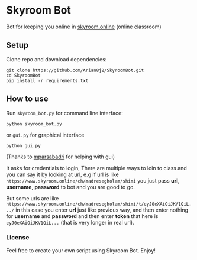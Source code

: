 # Skyroom Bot
Bot for keeping you online in [skyroom.online](https://www.skyroom.online/) (online classroom)

## Setup
Clone repo and download dependencies:
```shell
git clone https://github.com/Arian8j2/SkyroomBot.git
cd SkyroomBot
pip install -r requirements.txt
```

## How to use
Run `skyroom_bot.py` for command line interface:
```shell
python skyroom_bot.py
```

or `gui.py` for graphical interface
```shell
python gui.py
```
(Thanks to [mparsabadri](https://github.com/mparsabadri/) for helping with gui)

It asks for credentials to login, There are multiple ways to loin to class and you can say it by looking at url, e.g if url is like `https://www.skyroom.online/ch/madresegholam/shimi` you just pass **url**, **username**, **password** to bot and you are good to go.

But some urls are like `https://www.skyroom.online/ch/madresegholam/shimi/t/eyJ0eXAiOiJKV1QiL.../` in this case you enter **url** just like previous way, and then enter nothing for **username** and **password** and then enter **token** that here is `eyJ0eXAiOiJKV1QiL...` (that is very longer in real url).

### License
Feel free to create your own script using Skyroom Bot. Enjoy!